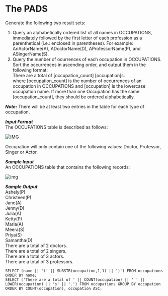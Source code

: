# The PADS  
  
Generate the following two result sets:  

1. Query an alphabetically ordered list of all names in OCCUPATIONS, immediately followed by the first letter of each profession as a parenthetical (i.e.: enclosed in parentheses). For example: AnActorName(A), ADoctorName(D), AProfessorName(P), and ASingerName(S).  
2. Query the number of ocurrences of each occupation in OCCUPATIONS. Sort the occurrences in ascending order, and output them in the following format:  
	There are a total of [occupation_count] [occupation]s.  
where [occupation_count] is the number of occurrences of an occupation in OCCUPATIONS and [occupation] is the lowercase occupation name. If more than one Occupation has the same [occupation_count], they should be ordered alphabetically.  
  
***Note:*** There will be at least two entries in the table for each type of occupation.  
  
***Input Format***  
The OCCUPATIONS table is described as follows:    
  
![IMG](https://s3.amazonaws.com/hr-challenge-images/12889/1443816414-2a465532e7-1.png)  
  
Occupation will only contain one of the following values: Doctor, Professor, Singer or Actor.  
  
***Sample Input***  
An OCCUPATIONS table that contains the following records:  
  
![img](https://s3.amazonaws.com/hr-challenge-images/12889/1443816608-0b4d01d157-2.png)  
  
***Sample Output***  
	Ashely(P)  
	Christeen(P)  
	Jane(A)  
	Jenny(D)  
	Julia(A)  
	Ketty(P)  
	Maria(A)  
	Meera(S)  
	Priya(S)  
	Samantha(D)  
	There are a total of 2 doctors.  
	There are a total of 2 singers.  
	There are a total of 3 actors.  
	There are a total of 3 professors.   
  
	SELECT (name || '(' || SUBSTR(occupation,1,1) || ')') FROM occupations ORDER BY name;
	SELECT ('There are a total of ' || COUNT(occupation) || ' ' || LOWER(occupation) || 's' || '.') FROM occupations GROUP BY occupation ORDER BY COUNT(occupation), occupation ASC;
  
 
